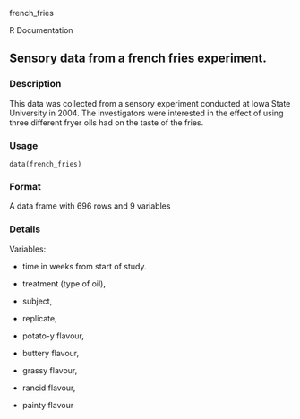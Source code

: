 french_fries

R Documentation

## Sensory data from a french fries experiment.

### Description

This data was collected from a sensory experiment conducted at Iowa State
University in 2004. The investigators were interested in the effect of using
three different fryer oils had on the taste of the fries.

### Usage

    
    data(french_fries)

### Format

A data frame with 696 rows and 9 variables

### Details

Variables:

  * time in weeks from start of study. 

  * treatment (type of oil), 

  * subject, 

  * replicate, 

  * potato-y flavour, 

  * buttery flavour, 

  * grassy flavour, 

  * rancid flavour, 

  * painty flavour 

